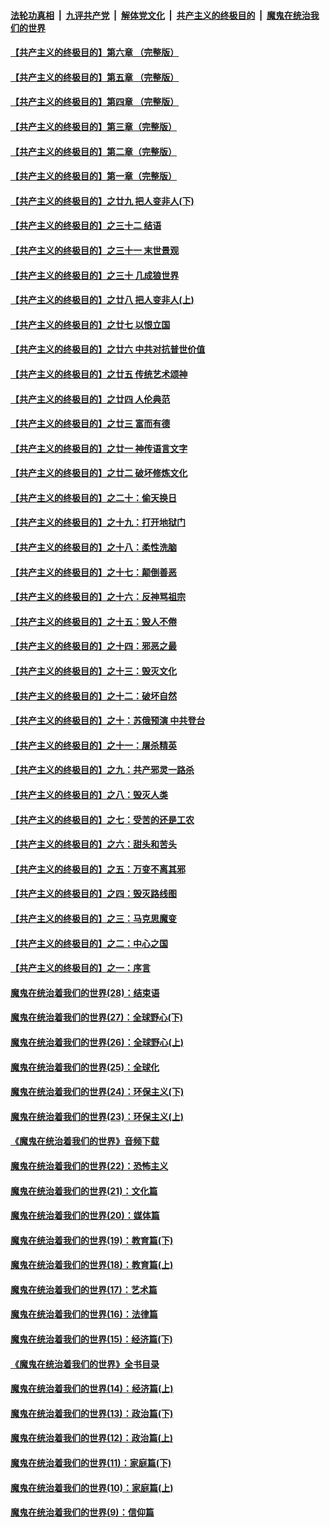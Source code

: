 

####  [法轮功真相](../../../../basic/blob/master/README.md?t=07101902) &nbsp;|&nbsp; [九评共产党](../../../../9ping.md/blob/master/README.md?t=07101902) &nbsp;|&nbsp; [解体党文化](../../../../jtdwh.md/blob/master/README.md?t=07101902)  &nbsp;|&nbsp; [共产主义的终极目的](../../../../gczydzjmd.md/blob/master/README.md?t=07101902) &nbsp;|&nbsp; [魔鬼在统治我们的世界](../../../../mgztzwmdsj.md/blob/master/README.md?t=07101902) 

#### [【共产主义的终极目的】第六章 （完整版）](../pages/nsc422/n11428913.md?t=07101902) 

#### [【共产主义的终极目的】第五章 （完整版）](../pages/nsc422/n11428912.md?t=07101902) 

#### [【共产主义的终极目的】第四章 （完整版）](../pages/nsc422/n11428907.md?t=07101902) 

#### [【共产主义的终极目的】第三章（完整版）](../pages/nsc422/n11428848.md?t=07101902) 

#### [【共产主义的终极目的】第二章（完整版）](../pages/nsc422/n11428831.md?t=07101902) 

#### [【共产主义的终极目的】第一章（完整版）](../pages/nsc422/n11417651.md?t=07101902) 

#### [【共产主义的终极目的】之廿九 把人变非人(下)](../pages/nsc422/n11344140.md?t=07101902) 

#### [【共产主义的终极目的】之三十二 结语](../pages/nsc422/n11360535.md?t=07101902) 

#### [【共产主义的终极目的】之三十一 末世景观](../pages/nsc422/n11351129.md?t=07101902) 

#### [【共产主义的终极目的】之三十 几成狼世界](../pages/nsc422/n11348280.md?t=07101902) 

#### [【共产主义的终极目的】之廿八 把人变非人(上)](../pages/nsc422/n11340492.md?t=07101902) 

#### [【共产主义的终极目的】之廿七 以恨立国](../pages/nsc422/n11336944.md?t=07101902) 

#### [【共产主义的终极目的】之廿六 中共对抗普世价值](../pages/nsc422/n11324785.md?t=07101902) 

#### [【共产主义的终极目的】之廿五 传统艺术颂神](../pages/nsc422/n11296396.md?t=07101902) 

#### [【共产主义的终极目的】之廿四 人伦典范](../pages/nsc422/n11296397.md?t=07101902) 

#### [【共产主义的终极目的】之廿三 富而有德](../pages/nsc422/n11283598.md?t=07101902) 

#### [【共产主义的终极目的】之廿一 神传语言文字](../pages/nsc422/n11263265.md?t=07101902) 

#### [【共产主义的终极目的】之廿二 破坏修炼文化](../pages/nsc422/n11245728.md?t=07101902) 

#### [【共产主义的终极目的】之二十：偷天换日](../pages/nsc422/n11238846.md?t=07101902) 

#### [【共产主义的终极目的】之十九：打开地狱门](../pages/nsc422/n11206376.md?t=07101902) 

#### [【共产主义的终极目的】之十八：柔性洗脑](../pages/nsc422/n11199994.md?t=07101902) 

#### [【共产主义的终极目的】之十七：颠倒善恶](../pages/nsc422/n11179782.md?t=07101902) 

#### [【共产主义的终极目的】之十六：反神骂祖宗](../pages/nsc422/n11166798.md?t=07101902) 

#### [【共产主义的终极目的】之十五：毁人不倦](../pages/nsc422/n11166792.md?t=07101902) 

#### [【共产主义的终极目的】之十四：邪恶之最](../pages/nsc422/n11150249.md?t=07101902) 

#### [【共产主义的终极目的】之十三：毁灭文化](../pages/nsc422/n11135227.md?t=07101902) 

#### [【共产主义的终极目的】之十二：破坏自然](../pages/nsc422/n11135214.md?t=07101902) 

#### [【共产主义的终极目的】之十：苏俄预演 中共登台](../pages/nsc422/n11118424.md?t=07101902) 

#### [【共产主义的终极目的】之十一：屠杀精英](../pages/nsc422/n11118442.md?t=07101902) 

#### [【共产主义的终极目的】之九：共产邪灵一路杀](../pages/nsc422/n11114139.md?t=07101902) 

#### [【共产主义的终极目的】之八：毁灭人类](../pages/nsc422/n11108503.md?t=07101902) 

#### [【共产主义的终极目的】之七：受苦的还是工农](../pages/nsc422/n11101809.md?t=07101902) 

#### [【共产主义的终极目的】之六：甜头和苦头](../pages/nsc422/n11096971.md?t=07101902) 

#### [【共产主义的终极目的】之五：万变不离其邪](../pages/nsc422/n11091285.md?t=07101902) 

#### [【共产主义的终极目的】之四：毁灭路线图](../pages/nsc422/n11086284.md?t=07101902) 

#### [【共产主义的终极目的】之三：马克思魔变](../pages/nsc422/n11061941.md?t=07101902) 

#### [【共产主义的终极目的】之二：中心之国](../pages/nsc422/n11047728.md?t=07101902) 

#### [【共产主义的终极目的】之一：序言](../pages/nsc422/n11086077.md?t=07101902) 

#### [魔鬼在统治着我们的世界(28)：结束语](../pages/nsc422/n10936246.md?t=07101902) 

#### [魔鬼在统治着我们的世界(27)：全球野心(下)](../pages/nsc422/n10928319.md?t=07101902) 

#### [魔鬼在统治着我们的世界(26)：全球野心(上)](../pages/nsc422/n10900318.md?t=07101902) 

#### [魔鬼在统治着我们的世界(25)：全球化](../pages/nsc422/n10788205.md?t=07101902) 

#### [魔鬼在统治着我们的世界(24)：环保主义(下)](../pages/nsc422/n10695307.md?t=07101902) 

#### [魔鬼在统治着我们的世界(23)：环保主义(上)](../pages/nsc422/n10688613.md?t=07101902) 

#### [《魔鬼在统治着我们的世界》音频下载](../pages/nsc422/n10635553.md?t=07101902) 

#### [魔鬼在统治着我们的世界(22)：恐怖主义](../pages/nsc422/n10614727.md?t=07101902) 

#### [魔鬼在统治着我们的世界(21)：文化篇](../pages/nsc422/n10597706.md?t=07101902) 

#### [魔鬼在统治着我们的世界(20)：媒体篇](../pages/nsc422/n10586579.md?t=07101902) 

#### [魔鬼在统治着我们的世界(19)：教育篇(下)](../pages/nsc422/n10564808.md?t=07101902) 

#### [魔鬼在统治着我们的世界(18)：教育篇(上)](../pages/nsc422/n10526970.md?t=07101902) 

#### [魔鬼在统治着我们的世界(17)：艺术篇](../pages/nsc422/n10499093.md?t=07101902) 

#### [魔鬼在统治着我们的世界(16)：法律篇](../pages/nsc422/n10485969.md?t=07101902) 

#### [魔鬼在统治着我们的世界(15)：经济篇(下)](../pages/nsc422/n10469975.md?t=07101902) 

#### [《魔鬼在统治着我们的世界》全书目录](../pages/nsc422/n10464261.md?t=07101902) 

#### [魔鬼在统治着我们的世界(14)：经济篇(上)](../pages/nsc422/n10457370.md?t=07101902) 

#### [魔鬼在统治着我们的世界(13)：政治篇(下)](../pages/nsc422/n10448270.md?t=07101902) 

#### [魔鬼在统治着我们的世界(12)：政治篇(上)](../pages/nsc422/n10444576.md?t=07101902) 

#### [魔鬼在统治着我们的世界(11)：家庭篇(下)](../pages/nsc422/n10440961.md?t=07101902) 

#### [魔鬼在统治着我们的世界(10)：家庭篇(上)](../pages/nsc422/n10435448.md?t=07101902) 

#### [魔鬼在统治着我们的世界(9)：信仰篇](../pages/nsc422/n10432159.md?t=07101902) 

